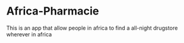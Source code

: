 # Africa-Pharmacie
This is an app that allow people in africa to find a  all-night drugstore wherever in africa
